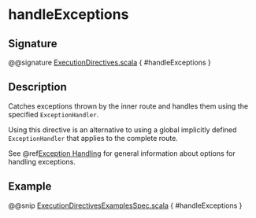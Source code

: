 # handleExceptions

## Signature

@@signature [ExecutionDirectives.scala](../../../../../../../../../akka-http/src/main/scala/akka/http/scaladsl/server/directives/ExecutionDirectives.scala) { #handleExceptions }

## Description

Catches exceptions thrown by the inner route and handles them using the specified `ExceptionHandler`.

Using this directive is an alternative to using a global implicitly defined `ExceptionHandler` that
applies to the complete route.

See @ref[Exception Handling](../../exception-handling.md) for general information about options for handling exceptions.

## Example

@@snip [ExecutionDirectivesExamplesSpec.scala](../../../../../../../test/scala/docs/http/scaladsl/server/directives/ExecutionDirectivesExamplesSpec.scala) { #handleExceptions }